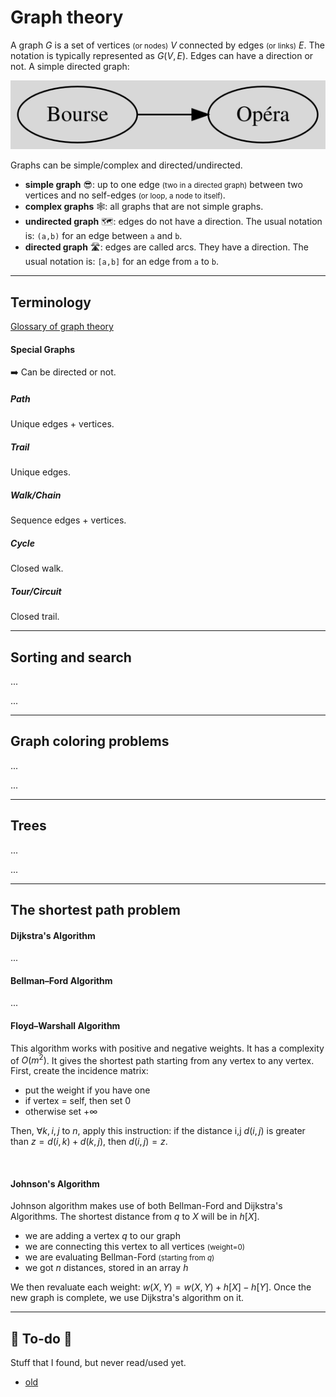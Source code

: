 # Graph theory

<div class="row row-cols-lg-2"><div>

A graph $G$ is a set of vertices <small>(or nodes)</small> $V$ connected by edges <small>(or links)</small> $E$. The notation is typically represented as $G(V, E)$. Edges can have a direction or not. A simple directed graph:

<div class="text-center">

![Graph - example](_images/example.svg)
</div>
</div><div>

Graphs can be simple/complex and directed/undirected.

* **simple graph** 😎: up to one edge <small>(two in a directed graph)</small> between two vertices and no self-edges <small>(or loop, a node to itself)</small>. 
* **complex graphs** 🕸️: all graphs that are not simple graphs.
* **undirected graph** 🗺️: edges do not have a direction. The usual notation is: `(a,b)` for an edge between `a` and `b`. 
* **directed graph** 🛣️: edges are called arcs. They have a direction. The usual notation is: `[a,b]` for an edge from `a` to `b`.
</div></div>

<hr class="sep-both">

## Terminology

<div class="row row-cols-lg-2"><div>

[Glossary of graph theory](https://en.wikipedia.org/wiki/Glossary_of_graph_theory)

#### Special Graphs

➡️ Can be directed or not.

##### Path

Unique edges + vertices.

##### Trail

Unique edges.

##### Walk/Chain

Sequence edges + vertices.
</div><div>


##### Cycle

Closed walk.

##### Tour/Circuit

Closed trail.
</div></div>

<hr class="sep-both">

## Sorting and search

<div class="row row-cols-lg-2"><div>

...
</div><div>

...
</div></div>

<hr class="sep-both">

## Graph coloring problems

<div class="row row-cols-lg-2"><div>

...
</div><div>

...
</div></div>

<hr class="sep-both">

## Trees

<div class="row row-cols-lg-2"><div>

...
</div><div>

...
</div></div>

<hr class="sep-both">

## The shortest path problem

<div class="row row-cols-lg-2"><div>

#### Dijkstra's Algorithm

...

#### Bellman–Ford Algorithm

...
</div><div>

#### Floyd–Warshall Algorithm

This algorithm works with positive and negative weights. It has a complexity of $O(m^2)$. It gives the shortest path starting from any vertex to any vertex. First, create the incidence matrix:

* put the weight if you have one
* if vertex = self, then set $0$
* otherwise set $+\infty$

Then, $\forall{k, i, j}$ to $n$, apply this instruction: if the distance i,j $d(i,j)$ is greater than $z = d(i,k) + d(k,j)$, then $d(i,j) = z$.

<br>

#### Johnson's Algorithm

Johnson algorithm makes use of both Bellman-Ford and Dijkstra's Algorithms. The shortest distance from $q$ to $X$ will be in $h[X]$.

* we are adding a vertex $q$ to our graph
* we are connecting this vertex to all vertices <small>(weight=0)</small>
* we are evaluating Bellman-Ford <small>(starting from $q$)</small>
* we got $n$ distances, stored in an array $h$

We then revaluate each weight: $w(X,Y) = w(X,Y) + h[X] - h[Y]$. Once the new graph is complete, we use Dijkstra's algorithm on it.
</div></div>

<hr class="sep-both">

## 👻 To-do 👻

Stuff that I found, but never read/used yet.

<div class="row row-cols-lg-2"><div>

* [old](_old.md)
</div><div>
</div></div>